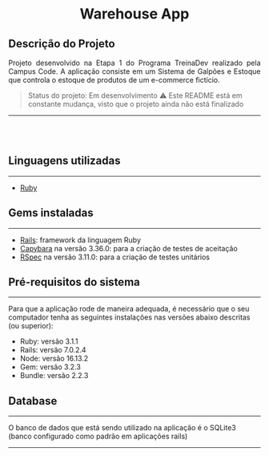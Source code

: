 <h1 align="center">Warehouse App</h1>

## Descrição do Projeto

<p align="justify">Projeto desenvolvido na Etapa 1 do Programa TreinaDev realizado pela Campus Code. A aplicação consiste em um Sistema de Galpões e Estoque que controla o estoque de produtos de um e-commerce fictício.</p>

> Status do projeto: Em desenvolvimento :warning:
> Este README está em constante mudança, visto que o projeto ainda não está finalizado

---

<br><br>

## Linguagens utilizadas

---

- [Ruby](https://www.ruby-lang.org/pt/)

## Gems instaladas

---

- [Rails](https://rubyonrails.org/): framework da linguagem Ruby
- [Capybara](https://github.com/teamcapybara/capybara) na versão 3.36.0: para a criação de testes de aceitação
- [RSpec](https://github.com/rspec/rspec-rails) na versão 3.11.0: para a criação de testes unitários

## Pré-requisitos do sistema

---

Para que a aplicação rode de maneira adequada, é necessário que o seu computador tenha as seguintes instalações nas versões abaixo descritas (ou superior):

- Ruby: versão 3.1.1
- Rails: versão 7.0.2.4
- Node: versão 16.13.2
- Gem: versão 3.2.3
- Bundle: versão 2.2.3

## Database

---

O banco de dados que está sendo utilizado na aplicação é o SQLite3 (banco configurado como padrão em aplicações rails)

---

<!-- checklist para atualização
  Things you may want to cover:

- Ruby version

- System dependencies

- Configuration

- Database creation

- Database initialization

- How to run the test suite

- Services (job queues, cache servers, search engines, etc.)

- Deployment instructions

- ...
-->
